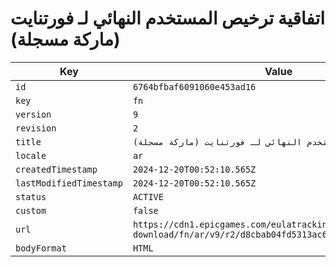 # اتفاقية ترخيص المستخدم النهائي لـ فورتنايت (ماركة مسجلة)

| Key | Value |
| --- | ----- |
| `id` | `6764bfbaf6091060e453ad16` |
| `key` | `fn` |
| `version` | `9` |
| `revision` | `2` |
| `title` | `اتفاقية ترخيص المستخدم النهائي لـ فورتنايت (ماركة مسجلة)` |
| `locale` | `ar` |
| `createdTimestamp` | `2024-12-20T00:52:10.565Z` |
| `lastModifiedTimestamp` | `2024-12-20T00:52:10.565Z` |
| `status` | `ACTIVE` |
| `custom` | `false` |
| `url` | `https://cdn1.epicgames.com/eulatracking-download/fn/ar/v9/r2/d8cbab04fd5313ac643e2fe0e6e20eab.pdf` |
| `bodyFormat` | `HTML` |
